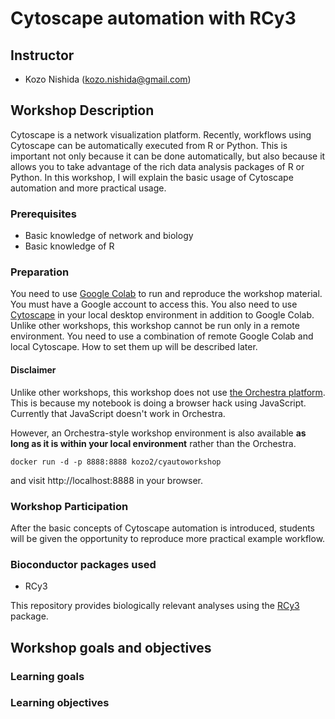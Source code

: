 # Cytoscape automation with RCy3

## Instructor

- Kozo Nishida (kozo.nishida@gmail.com)

## Workshop Description

Cytoscape is a network visualization platform.
Recently, workflows using Cytoscape can be automatically executed from R or Python.
This is important not only because it can be done automatically,
but also because it allows you to take advantage of the rich data analysis packages of R or Python.
In this workshop, I will explain the basic usage of Cytoscape automation and more practical usage.

### Prerequisites

- Basic knowledge of network and biology
- Basic knowledge of R

### Preparation

You need to use [Google Colab](https://colab.research.google.com/) to run and reproduce the workshop material.
You must have a Google account to access this.
You also need to use [Cytoscape](https://cytoscape.org/download.html) in your local desktop environment in addition to Google Colab.
Unlike other workshops, this workshop cannot be run only in a remote environment.
You need to use a combination of remote Google Colab and local Cytoscape.
How to set them up will be described later.

#### Disclaimer
Unlike other workshops, this workshop does not use [the Orchestra platform](http://app.orchestra.cancerdatasci.org/).
This is because my notebook is doing a browser hack using JavaScript.
Currently that JavaScript doesn't work in Orchestra.

However, an Orchestra-style workshop environment is also available **as long as it is within your local environment** rather than the Orchestra.
```
docker run -d -p 8888:8888 kozo2/cyautoworkshop
```
and visit http://localhost:8888 in your browser.

### Workshop Participation

After the basic concepts of Cytoscape automation is introduced,
students will be given the opportunity to reproduce more practical example workflow.

### Bioconductor packages used

- RCy3

This repository provides biologically relevant analyses using the [RCy3](https://bioconductor.org/packages/RCy3/) package.

## Workshop goals and objectives

### Learning goals

### Learning objectives


